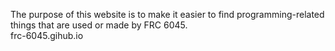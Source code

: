 The purpose of this website is to make it easier to find programming-related things that are used or made by FRC 6045.<br>
frc-6045.gihub.io

